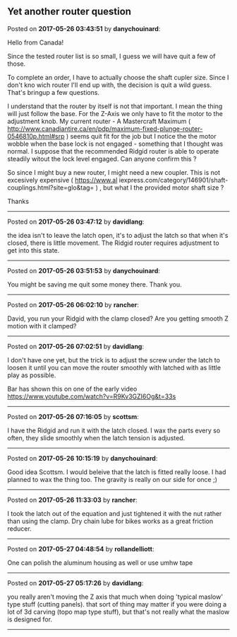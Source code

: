 ## Yet another router question
Posted on **2017-05-26 03:43:51** by **danychouinard**:

Hello from Canada!



Since the tested router list is so small, I guess we will have quit a few of those.



To complete an order, I have to actually choose the shaft cupler size.  Since I don't kno wich router I'll end up with, the decision is quit a wild guess.  That's bringup a few questions.



I understand that the router by itself is not that important.  I mean the thing will just follow the base.  For the Z-Axis we only have to fit the motor to the adjustment knob.  My current router - A Mastercraft Maximum ( http://www.canadiantire.ca/en/pdp/maximum-fixed-plunge-router-0546810p.html#srp ) seems quit fit for the job but I notice the the motor wobble when the base lock is not engaged - something that I thought was normal.  I suppose that the recommended Ridgid router is able to operate steadily witout the lock level engaged.  Can anyone confirm this ?



So since I might buy a new router, I might need a new coupler.  This is not excesively expensive ( https://www.al iexpress.com/category/146901/shaft-couplings.html?site=glo&tag= ) , but what I the provided motor shaft size ?



Thanks

---

Posted on **2017-05-26 03:47:12** by **davidlang**:

the idea isn't to leave the latch open, it's to adjust the latch so that when it's closed, there is little movement. The Ridgid router requires adjustment to get into this state.

---

Posted on **2017-05-26 03:51:53** by **danychouinard**:

You might be saving me quit some money there.  Thank you.

---

Posted on **2017-05-26 06:02:10** by **rancher**:

David, you run your Ridgid with the clamp closed?   Are you getting smooth Z motion with it clamped?

---

Posted on **2017-05-26 07:02:51** by **davidlang**:

I don't have one yet, but the trick is to adjust the screw under the latch to loosen it until you can move the router smoothly with latched with as little play as possible.



Bar has shown this on one of the early video https://www.youtube.com/watch?v=R9Kv3GZI6Og&t=33s

---

Posted on **2017-05-26 07:16:05** by **scottsm**:

I have the Ridgid and run it with the latch closed. I wax the parts every so often, they slide smoothly when the latch tension is adjusted.

---

Posted on **2017-05-26 10:15:19** by **danychouinard**:

Good idea Scottsm.  I would beleive that the latch is fitted really loose.  I had planned to wax the thing too.  The gravity is really on our side for once ;)

---

Posted on **2017-05-26 11:33:03** by **rancher**:

I took the latch out of the equation and just tightened it with the nut rather than using the clamp.  Dry chain lube for bikes works as a great friction reducer.

---

Posted on **2017-05-27 04:48:54** by **rollandelliott**:

One can polish the aluminum housing as well or use umhw tape

---

Posted on **2017-05-27 05:17:26** by **davidlang**:

you really aren't moving the Z axis that much when doing 'typical maslow' type stuff (cutting panels). that sort of thing may matter if you were doing  a lot of 3d carving (topo map type stuff), but that's not really what the maslow is designed for.

---

